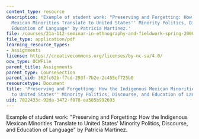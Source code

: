```yaml
---
content_type: resource
description: 'Example of student work: "Preserving and Forgetting: How the Indigenous
  Mexican Minorities Translate to United States'' Minority Politics, Discourse, and
  Education of Language" by Patricia Martinez.'
file: /courses/21a-112-seminar-in-ethnography-and-fieldwork-spring-2008/7022433c92da3472f078ea585b992693_pmaceves.pdf
file_type: application/pdf
learning_resource_types:
- Assignments
license: https://creativecommons.org/licenses/by-nc-sa/4.0/
ocw_type: OCWFile
parent_title: Assignments
parent_type: CourseSection
parent_uid: 362fc62b-f7cd-293f-7b2e-2c455ef725b0
resourcetype: Document
title: 'Preserving and Forgetting: How the Indigenous Mexican Minorities Translate
  to United States'' Minority Politics, Discourse, and Education of Language'
uid: 7022433c-92da-3472-f078-ea585b992693
---
```

Example of student work: "Preserving and Forgetting: How the Indigenous Mexican Minorities Translate to United States' Minority Politics, Discourse, and Education of Language" by Patricia Martinez.